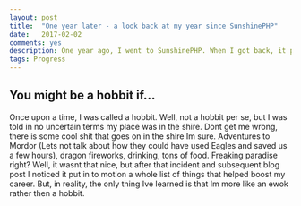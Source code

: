```yaml
---
layout: post
title:  "One year later - a look back at my year since SunshinePHP"
date:   2017-02-02
comments: yes
description: One year ago, I went to SunshinePHP. When I got back, it put into motion a whole series of events that gets me to where I am today.
tags: Progress
---
```


## You might be a hobbit if...

Once upon a time, I was called a hobbit. Well, not a hobbit per se, but I was told in no uncertain terms my place was in the shire. Dont get me wrong, there is some cool shit that goes on in the shire Im sure. Adventures to Mordor (Lets not talk about how they could have used Eagles and saved us a few hours), dragon fireworks, drinking, tons of food. Freaking paradise right? Well, it wasnt that nice, but after that incident and subsequent blog post I noticed it put in to motion a whole list of things that helped boost my career. But, in reality, the only thing Ive learned is that Im more like an ewok rather then a hobbit. 
